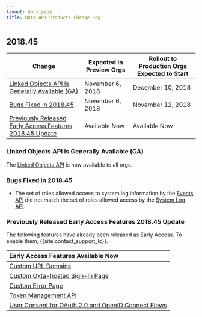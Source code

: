```yaml
---
layout: docs_page
title: Okta API Products Change Log
---
```


## 2018.45

| Change                                                                                                               | Expected in Preview Orgs | Rollout to Production Orgs Expected to Start |
| -------------------------------------------------------------------------------------------------------------------- | ------------------------ | -------------------------------------------- |
| [Linked Objects API is Generally Available (GA)](#linked-objects-api-is-generally-available-ga)                            | November 6, 2018       | December 10, 2018                             |
| [Bugs Fixed in 2018.45](#bugs-fixed-in-201845)                                                                       | November 6, 2018         | November 12, 2018                             |
| [Previously Released Early Access Features 2018.45 Update](#previously-released-early-access-features-201845-update) | Available Now            | Available Now                                |

### Linked Objects API is Generally Available (GA)

The [Linked Objects API](/docs/api/resources/linked-objects) is now available to all orgs. <!--OKTA-195560-->

### Bugs Fixed in 2018.45

* The set of roles allowed access to system log information by the [Events API](/docs/api/resources/events) did not match the set of roles allowed access by the [System Log API](/docs/api/resources/system_log). <!--OKTA-194899-->

### Previously Released Early Access Features 2018.45 Update

The following features have already been released as Early Access. To enable them, {{site.contact_support_lc}}.

| Early Access Features Available Now
| :------------------------------------------------- |
| [Custom URL Domains](#custom-url-domains-are-in-early-access)|
| [Custom Okta-hosted Sign-In Page](#custom-okta-hosted-sign-in-page-is-in-early-access)|
| [Custom Error Page](#custom-error-page-is-in-early-access)|
| [Token Management API](#token-management-api-is-in-early-access-ea) |
| [User Consent for OAuth 2.0 and OpenID Connect Flows](#user-consent-for-oauth-20-and-openid-connect-flows-in-early-availability-ea) |
